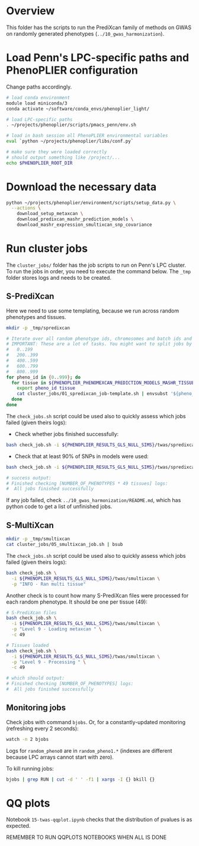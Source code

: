 # Overview

This folder has the scripts to run the PrediXcan family of methods on GWAS on randomly generated phenotypes (`../10_gwas_harmonization`).


# Load Penn's LPC-specific paths and PhenoPLIER configuration

Change paths accordingly.

```bash
# load conda environment
module load miniconda/3
conda activate ~/software/conda_envs/phenoplier_light/

# load LPC-specific paths
. ~/projects/phenoplier/scripts/pmacs_penn/env.sh

# load in bash session all PhenoPLIER environmental variables
eval `python ~/projects/phenoplier/libs/conf.py`

# make sure they were loaded correctly
# should output something like /project/...
echo $PHENOPLIER_ROOT_DIR
```


# Download the necessary data

```bash
python ~/projects/phenoplier/environment/scripts/setup_data.py \
  --actions \
    download_setup_metaxcan \
    download_predixcan_mashr_prediction_models \
    download_mashr_expression_smultixcan_snp_covariance
```


# Run cluster jobs

The `cluster_jobs/` folder has the job scripts to run on Penn's LPC cluster.
To run the jobs in order, you need to execute the command below.
The `_tmp` folder stores logs and needs to be created.

## S-PrediXcan

Here we need to use some templating, because we run across random phenotypes and tissues.

```bash
mkdir -p _tmp/spredixcan

# Iterate over all random phenotype ids, chromosomes and batch ids and submit a job for each combination.
# IMPORTANT: These are a lot of tasks. You might want to split jobs by chaning the range in first for line:
#   0..199
#   200..399
#   400..599
#   600..799
#   800..999
for pheno_id in {0..999}; do
  for tissue in ${PHENOPLIER_PHENOMEXCAN_PREDICTION_MODELS_MASHR_TISSUES}; do
    export pheno_id tissue
    cat cluster_jobs/01_spredixcan_job-template.sh | envsubst '${pheno_id} ${tissue}' | bsub
  done
done
```

The `check_jobs.sh` script could be used also to quickly assess which jobs failed (given theirs logs):
* Check whether jobs finished successfully:
```bash
bash check_job.sh -i ${PHENOPLIER_RESULTS_GLS_NULL_SIMS}/twas/spredixcan -p "INFO - Sucessfully processed metaxcan association"
```

* Check that at least 90% of SNPs in models were used:
```bash
bash check_job.sh -i ${PHENOPLIER_RESULTS_GLS_NULL_SIMS}/twas/spredixcan -p "INFO - 90 % of model's snps found"

# success output:
# Finished checking [NUMBER_OF_PHENOTYPES * 49 tissues] logs:
#  All jobs finished successfully
```

If any job failed, check `../10_gwas_harmonization/README.md`, which has python code to get a list of unfinished jobs.


## S-MultiXcan

```bash
mkdir -p _tmp/smultixcan
cat cluster_jobs/05_smultixcan_job.sh | bsub
```

The `check_jobs.sh` script could be used also to quickly assess which jobs failed (given theirs logs):
```bash
bash check_job.sh \
  -i ${PHENOPLIER_RESULTS_GLS_NULL_SIMS}/twas/smultixcan \
  -p "INFO - Ran multi tissue"
```

Another check is to count how many S-PrediXcan files were processed for each random phenotype.
It should be one per tissue (49):
```bash
# S-PrediXcan files
bash check_job.sh \
  -i ${PHENOPLIER_RESULTS_GLS_NULL_SIMS}/twas/smultixcan \
  -p "Level 9 - Loading metaxcan " \
  -c 49

# Tissues loaded
bash check_job.sh \
  -i ${PHENOPLIER_RESULTS_GLS_NULL_SIMS}/twas/smultixcan \
  -p "Level 9 - Processing " \
  -c 49

# which should output:
# Finished checking [NUMBER_OF_PHENOTYPES] logs:
#  All jobs finished successfully
```


## Monitoring jobs

Check jobs with command `bjobs`.
Or, for a constantly-updated monitoring (refreshing every 2 seconds):
```bash
watch -n 2 bjobs
```

Logs for `random_pheno0` are in `random_pheno1.*` (indexes are different because LPC arrays cannot start with zero).

To kill running jobs:
```bash
bjobs | grep RUN | cut -d ' ' -f1 | xargs -I {} bkill {}
```


# QQ plots

Notebook `15-twas-qqplot.ipynb` checks that the distribution of pvalues is as expected.




REMEMBER TO RUN QQPLOTS NOTEBOOKS WHEN ALL IS DONE
